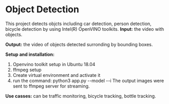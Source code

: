 # Object Detection
This project detects objcts including car detection, person detection, bicycle detection by using Intel(R) OpenVINO toolkits.
**Input:** the video with objects.

**Output:** the video of objects detected surronding by bounding boxes.

**Setup and installation:**

1. Openvino toolkit setup in Ubuntu 18.04
2. ffmpeg setup
3. Create virtual environment and activate it
4. run the command: python3 app.py --model --i
The output images were sent to ffmpeg server for streaming.

**Use casses:** can be traffic monitoring, bicycle tracking, bottle tracking.
